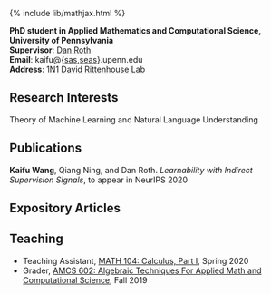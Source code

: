 {% include lib/mathjax.html %}

**PhD student in Applied Mathematics and Computational Science, University of Pennsylvania**  
**Supervisor**: [Dan Roth](http://www.cis.upenn.edu/~danroth/)  
**Email**: kaifu@{[sas](mailto:kaifu@sas.upenn.edu),[seas](mailto:kaifu@seas.upenn.edu)}.upenn.edu  
**Address**: 1N1 [David Rittenhouse Lab](http://maps.google.com/maps?daddr=David%20Rittenhouse%20Laboratory@39.952099,-75.189903)  

## Research Interests

Theory of Machine Learning and Natural Language Understanding

## Publications

**Kaifu Wang**, Qiang Ning, and Dan Roth. *Learnability with Indirect Supervision Signals*, to appear in NeurIPS 2020

## Expository Articles

## Teaching

- Teaching Assistant, [MATH 104: Calculus, Part I](https://www.math.upenn.edu/undergraduate/calculus-homepages/calculus/mathematics-104), Spring 2020
- Grader, [AMCS 602: Algebraic Techniques For Applied Math and Computational Science](https://www.math.upenn.edu/~zwang423/AMCS602_2019.html), Fall 2019
